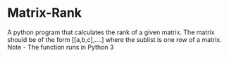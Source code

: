 # Matrix-Rank
A python program that calculates the rank of a given matrix.
The matrix should be of the form [[a,b,c],....] where the sublist is one row of a matrix. Note - The function runs in Python 3

